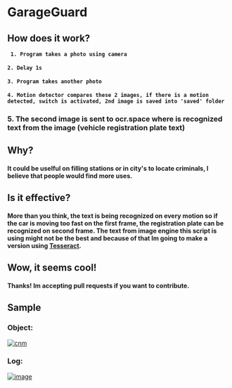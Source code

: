 # GarageGuard
## How does it work?
__` 1. Program takes a photo using camera`__
  <br></br>
__`2. Delay 1s`__
  <br></br>
__`3. Program takes another photo`__
  <br></br>
__`4. Motion detector compares these 2 images, if there is a motion detected, switch is activated, 2nd image is saved into 'saved' folder`__
### 5. The second image is sent to ocr.space where is recognized text from the image (vehicle registration plate text)
## Why?
#### It could be uselful on filling stations or in city's to locate criminals, I believe that people would find more uses.
## Is it effective?
#### More than you think, the text is being recognized on every motion so if the car is moving too fast on the first frame, the registration plate can be recognized on second frame. The text from image engine this script is using might not be the best and because of that Im going to make a version using __<a href='https://github.com/tesseract-ocr'>Tesseract</a>__.
## Wow, it seems cool!
#### Thanks! Im accepting pull requests if you want to contribute.

## Sample
### Object:
<a href="https://imgbb.com/"><img src="https://i.ibb.co/51RWdjS/cnm.jpg" alt="cnm" border="0"></a>
### Log:
<a href="https://ibb.co/nPSftXS"><img src="https://i.ibb.co/y4J57zJ/image.png" alt="image" border="0"></a>


